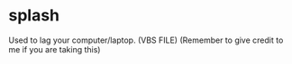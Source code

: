 # splash
Used to lag your computer/laptop. (VBS FILE)
(Remember to give credit to me if you are taking this)
